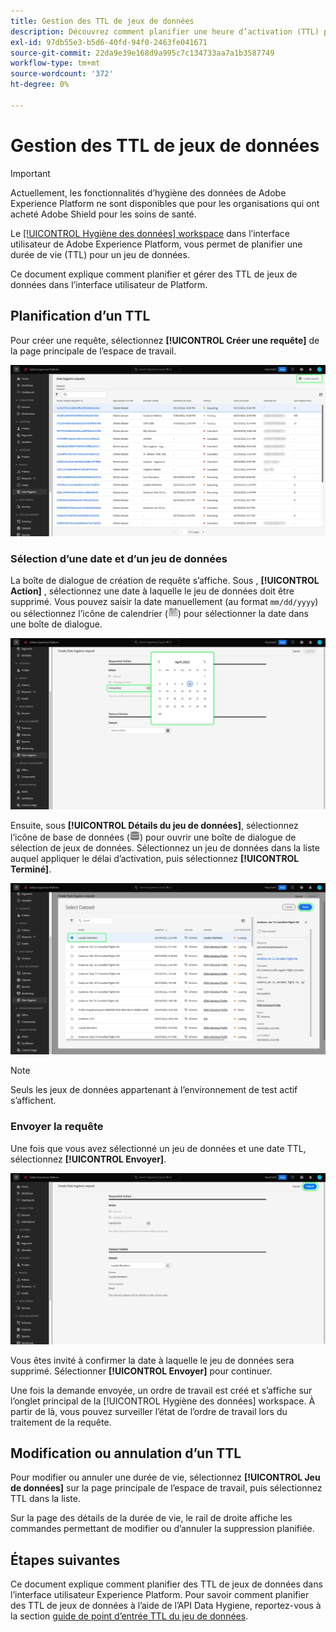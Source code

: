 ```yaml
---
title: Gestion des TTL de jeux de données
description: Découvrez comment planifier une heure d’activation (TTL) pour un jeu de données dans l’interface utilisateur de Adobe Experience Platform.
exl-id: 97db55e3-b5d6-40fd-94f0-2463fe041671
source-git-commit: 22da9e39e168d9a995c7c134733aa7a1b3587749
workflow-type: tm+mt
source-wordcount: '372'
ht-degree: 0%

---
```


# Gestion des TTL de jeux de données

>[!IMPORTANT]
>
>Actuellement, les fonctionnalités d’hygiène des données de Adobe Experience Platform ne sont disponibles que pour les organisations qui ont acheté Adobe Shield pour les soins de santé.

Le [[!UICONTROL Hygiène des données] workspace](./overview.md) dans l’interface utilisateur de Adobe Experience Platform, vous permet de planifier une durée de vie (TTL) pour un jeu de données.

Ce document explique comment planifier et gérer des TTL de jeux de données dans l’interface utilisateur de Platform.

## Planification d’un TTL

Pour créer une requête, sélectionnez **[!UICONTROL Créer une requête]** de la page principale de l’espace de travail.

![Image montrant le [!UICONTROL Créer une requête] bouton sélectionné](../images/ui/ttl/create-request-button.png)

<!-- The request creation dialog appears. Under the **[!UICONTROL Action]** section, select **[!UICONTROL Dataset]** to update the available controls for TTL scheduling-->

### Sélection d’une date et d’un jeu de données

La boîte de dialogue de création de requête s’affiche. Sous , **[!UICONTROL Action]** , sélectionnez une date à laquelle le jeu de données doit être supprimé. Vous pouvez saisir la date manuellement (au format `mm/dd/yyyy`) ou sélectionnez l’icône de calendrier (![Image de l&#39;icône du calendrier](../images/ui/ttl/calendar-icon.png)) pour sélectionner la date dans une boîte de dialogue.

![Image montrant une date d’expiration définie pour le délai d’activation](../images/ui/ttl/select-date.png)

Ensuite, sous **[!UICONTROL Détails du jeu de données]**, sélectionnez l’icône de base de données (![Image de l&#39;icône de la base de données](../images/ui/ttl/database-icon.png)) pour ouvrir une boîte de dialogue de sélection de jeux de données. Sélectionnez un jeu de données dans la liste auquel appliquer le délai d’activation, puis sélectionnez **[!UICONTROL Terminé]**.

![Image montrant un jeu de données sélectionné](../images/ui/ttl/select-dataset.png)

>[!NOTE]
>
>Seuls les jeux de données appartenant à l’environnement de test actif s’affichent.

### Envoyer la requête

Une fois que vous avez sélectionné un jeu de données et une date TTL, sélectionnez **[!UICONTROL Envoyer]**.

![Image montrant le [!UICONTROL Envoyer] bouton sélectionné](../images/ui/ttl/submit.png)

Vous êtes invité à confirmer la date à laquelle le jeu de données sera supprimé. Sélectionner **[!UICONTROL Envoyer]** pour continuer.

Une fois la demande envoyée, un ordre de travail est créé et s’affiche sur l’onglet principal de la [!UICONTROL Hygiène des données] workspace. À partir de là, vous pouvez surveiller l’état de l’ordre de travail lors du traitement de la requête.

## Modification ou annulation d’un TTL

Pour modifier ou annuler une durée de vie, sélectionnez **[!UICONTROL Jeu de données]** sur la page principale de l’espace de travail, puis sélectionnez TTL dans la liste.

Sur la page des détails de la durée de vie, le rail de droite affiche les commandes permettant de modifier ou d’annuler la suppression planifiée.

## Étapes suivantes

Ce document explique comment planifier des TTL de jeux de données dans l’interface utilisateur Experience Platform. Pour savoir comment planifier des TTL de jeux de données à l’aide de l’API Data Hygiene, reportez-vous à la section [guide de point d’entrée TTL du jeu de données](../api/ttl.md).
